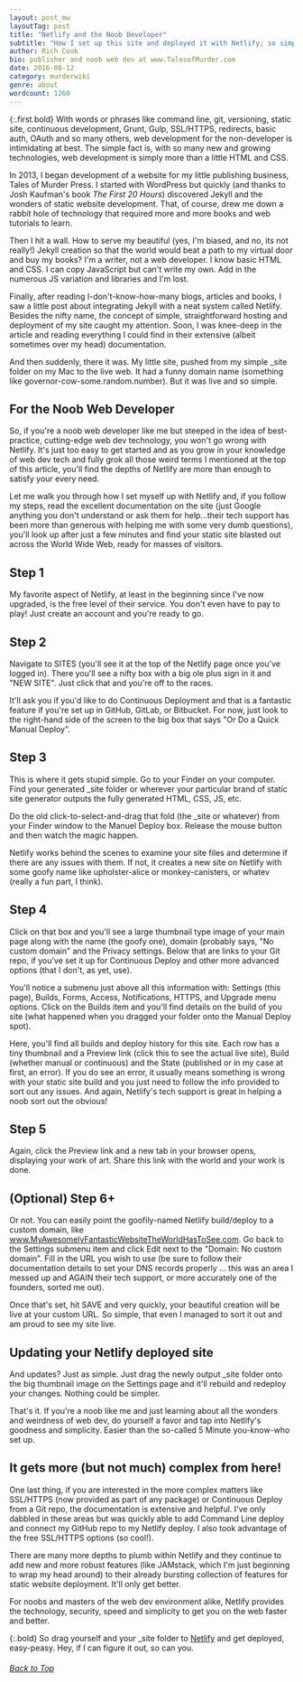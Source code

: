 ```yaml
---
layout: post_mw
layoutTag: post
title: "Netlify and the Noob Developer"
subtitle: "How I set up this site and deployed it with Netlify; so simple, even I figured it out!"
author: Rich Cook
bio: publisher and noob web dev at www.TalesofMurder.com
date: 2016-08-12
category: murderwiki
genre: about
wordcount: 1260
---
```


{:.first.bold}
With words or phrases like command line, git, versioning, static site, continuous development, Grunt, Gulp, SSL/HTTPS, redirects, basic auth, OAuth and so many others, web development for the non-developer is intimidating at best. The simple fact is, with so many new and growing technologies, web development is simply more than a little HTML and CSS.

In 2013, I began development of a website for my little publishing business, Tales of Murder Press. I started with WordPress but quickly (and thanks to Josh Kaufman&#39;s book _The First 20 Hours_) discovered Jekyll and the wonders of static website development. That, of course, drew me down a rabbit hole of technology that required more and more books and web tutorials to learn.

Then I hit a wall. How to serve my beautiful (yes, I&#39;m biased, and no, its not really!) Jekyll creation so that the world would beat a path to my virtual door and buy my books? I&#39;m a writer, not a web developer. I know basic HTML and CSS. I can copy JavaScript but can&#39;t write my own. Add in the numerous JS variation and libraries and I&#39;m lost.

Finally, after reading I-don&#39;t-know-how-many blogs, articles and books, I saw a little post about integrating Jekyll with a neat system called Netlify. Besides the nifty name, the concept of simple, straightforward hosting and deployment of my site caught my attention. Soon, I was knee-deep in the article and reading everything I could find in their extensive (albeit sometimes over my head) documentation.

And then suddenly, there it was. My little site, pushed from my simple \_site folder on my Mac to the live web. It had a funny domain name (something like governor-cow-some.random.number). But it was live and so simple.

## For the Noob Web Developer

So, if you&#39;re a noob web developer like me but steeped in the idea of best-practice, cutting-edge web dev technology, you won&#39;t go wrong with Netlify. It&#39;s just too easy to get started and as you grow in your knowledge of web dev tech and fully grok all those weird terms I mentioned at the top of this article, you&#39;ll find the depths of Netlify are more than enough to satisfy your every need.

Let me walk you through how I set myself up with Netlify and, if you follow my steps, read the excellent documentation on the site (just Google anything you don&#39;t understand or ask them for help…their tech support has been more than generous with helping me with some very dumb questions), you&#39;ll look up after just a few minutes and find your static site blasted out across the World Wide Web, ready for masses of visitors.

## Step 1

My favorite aspect of Netlify, at least in the beginning since I&#39;ve now upgraded, is the free level of their service. You don&#39;t even have to pay to play! Just create an account and you&#39;re ready to go.

## Step 2

Navigate to SITES (you&#39;ll see it at the top of the Netlify page once you&#39;ve logged in). There you&#39;ll see a nifty box with a big ole plus sign in it and &quot;NEW SITE&quot;. Just click that and you&#39;re off to the races.

It&#39;ll ask you if you&#39;d like to do Continuous Deployment and that is a fantastic feature if you&#39;re set up in GitHub, GitLab, or Bitbucket. For now, just look to the right-hand side of the screen to the big box that says &quot;Or Do a Quick Manual Deploy&quot;.

## Step 3

This is where it gets stupid simple. Go to your Finder on your computer. Find your generated \_site folder or wherever your particular brand of static site generator outputs the fully generated HTML, CSS, JS, etc.

Do the old click-to-select-and-drag that fold (the \_site or whatever) from your Finder window to the Manuel Deploy box. Release the mouse button and then watch the magic happen.

Netlify works behind the scenes to examine your site files and determine if there are any issues with them. If not, it creates a new site on Netlify with some goofy name like upholster-alice or monkey-canisters, or whatev (really a fun part, I think).

## Step 4

Click on that box and you&#39;ll see a large thumbnail type image of your main page along with the name (the goofy one), domain (probably says, &quot;No custom domain&quot; and the Privacy settings. Below that are links to your Git repo, if you&#39;ve set it up for Continuous Deploy and other more advanced options (that I don&#39;t, as yet, use).

You&#39;ll notice a submenu just above all this information with: Settings (this page), Builds, Forms, Access, Notifications, HTTPS, and Upgrade menu options. Click on the Builds item and you&#39;ll find details on the build of you site (what happened when you dragged your folder onto the Manual Deploy spot).

Here, you&#39;ll find all builds and deploy history for this site. Each row has a tiny thumbnail and a Preview link (click this to see the actual live site), Build (whether manual or continuous) and the State (published or in my case at first, an error). If you do see an error, it usually means something is wrong with your static site build and you just need to follow the info provided to sort out any issues. And again, Netlify&#39;s tech support is great in helping a noob sort out the obvious!

## Step 5

Again, click the Preview link and a new tab in your browser opens, displaying your work of art. Share this link with the world and your work is done.

## (Optional) Step 6+

Or not. You can easily point the goofily-named Netlify build/deploy to a custom domain, like www.MyAwesomelyFantasticWebsiteTheWorldHasToSee.com. Go back to the Settings submenu item and click Edit next to the &quot;Domain: No custom domain&quot;. Fill in the URL you wish to use (be sure to follow their documentation details to set your DNS records properly … this was an area I messed up and AGAIN their tech support, or more accurately one of the founders, sorted me out).

Once that&#39;s set, hit SAVE and very quickly, your beautiful creation will be live at your custom URL. So simple, that even I managed to sort it out and am proud to see my site live.

## Updating your Netlify deployed site

And updates? Just as simple. Just drag the newly output \_site folder onto the big thumbnail image on the Settings page and it&#39;ll rebuild and redeploy your changes. Nothing could be simpler.

That&#39;s it. If you&#39;re a noob like me and just learning about all the wonders and weirdness of web dev, do yourself a favor and tap into Netlify&#39;s goodness and simplicity. Easier than the so-called 5 Minute you-know-who set up.

## It gets more (but not much) complex from here!

One last thing, if you are interested in the more complex matters like SSL/HTTPS (now provided as part of any package) or Continuous Deploy from a Git repo, the documentation is extensive and helpful. I&#39;ve only dabbled in these areas but was quickly able to add Command Line deploy and connect my GitHub repo to my Netlify deploy. I also took advantage of the free SSL/HTTPS options (so cool!).

There are many more depths to plumb within Netlify and they continue to add new and more robust features (like JAMstack, which I&#39;m just beginning to wrap my head around) to their already bursting collection of features for static website deployment. It&#39;ll only get better.

For noobs and masters of the web dev environment alike, Netlify provides the technology, security, speed and simplicity to get you on the web faster and better.

{:.bold}
So drag yourself and your _site folder to [Netlify](https://www.netlify.com/) and get deployed, easy-peasy. Hey, if I can figure it out, so can you.

<h6 class="btt"><a href="#top">Back to Top</a></h6>